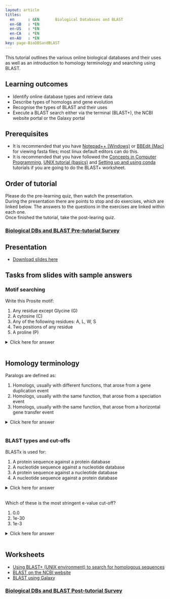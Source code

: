 ```yaml
---
layout: article
titles:
  en      : &EN       Biological Databases and BLAST
  en-GB   : *EN
  en-US   : *EN
  en-CA   : *EN
  en-AU   : *EN
key: page-BioDBSandBLAST
---
```



This tutorial outlines the various online biological databases and their uses as well as an introduction to homology terminology and searching using BLAST.<br />

## Learning outcomes
* Identify online database types and retrieve data
* Describe types of homologs and gene evolution
* Recognise the types of BLAST and their uses
* Execute a BLAST search either via the terminal (BLAST+), the NCBI website portal or the Galaxy portal

## Prerequisites
* It is recommended that you have [Notepad++ (Windows)](https://notepad-plus-plus.org/downloads/) or [BBEdit (Mac)](https://www.barebones.com/products/bbedit/) for viewing fasta files; most linux default editors can do this.
* It is recommended that you have followed the [Concepts in Computer Programming](https://conmeehan.github.io/PathogenDataCourse/ConceptsInComputerProgramming), [UNIX tutorial (basics)](https://conmeehan.github.io/UNIXtutorial) and [Setting up and using conda](https://conmeehan.github.io/PathogenDataCourse/Worksheets/CondaInstallAndUse) tutorials if you are going to do the BLAST+ worksheet.

## Order of tutorial

Please do the pre-learning quiz, then watch the presentation. <br />
During the presentation there are points to stop and do exercises, which are linked below. The answers to the questions in the exercises are linked within each one.<br />
Once finished the tutorial, take the post-learing quiz.<br />

### <a href="https://ntusurvey.onlinesurveys.ac.uk/biological-databases-and-blast-pre-tutorial-survey" target="_blank">Biological DBs and BLAST Pre-tutorial Survey</a>


## Presentation
* [Download slides here](https://conmeehan.github.io/PathogenDataCourse/SlideSets/BioDBsAndHomology.pptx)

## Tasks from slides with sample answers
### Motif searching 
Write this Prosite motif:
1. Any residue except Glycine (G)
2. A cytosine (C)
3. Any of the following residues: A, L, W, S
4. Two positions of any residue
6. A proline (P)
<details> <summary>Click here for answer</summary>

{% highlight console %}
{G}-C-[ALWS]-X(2)-P
{% endhighlight %}

</details><br />

## Homology terminology
Paralogs are defined as:
1. Homologs, usually with different functions, that arose from a gene duplication event
2. Homologs, usually with the same function, that arose from a speciation event
3. Homologs, usually with the same function, that arose from a horizontal gene transfer event
<details> <summary>Click here for answer</summary>

1. Homologs, usually with different functions, that arose from a gene duplication event

</details><br />

### BLAST types and cut-offs
BLASTx is used for:
1. A protein sequence against a protein database
2. A nucleotide sequence against a nucleotide database
3. A protein sequence against a nucleotide database
4. A nucleotide sequence against a protein database
<details> <summary>Click here for answer</summary>

4. A nucleotide sequence against a protein database

</details><br />

Which of these is the most stringent e-value cut-off?
1. 0.0
2. 1e-30
3. 1e-3

<details> <summary>Click here for answer</summary>

1. 0.0

</details><br />

## Worksheets
* [Using BLAST+ (UNIX environment) to search for homologous sequences](https://conmeehan.github.io/blast+tutorial)
* [BLAST on the NCBI website](https://conmeehan.github.io/PathogenDataCourse/Worksheets/NCBI_BLAST)
* [BLAST using Galaxy](https://conmeehan.github.io/PathogenDataCourse/Worksheets/Galaxy_BLAST)


### <a href="https://ntusurvey.onlinesurveys.ac.uk/biological-databases-and-blast-post-tutorial-survey" target="_blank">Biological DBs and BLAST Post-tutorial Survey</a>